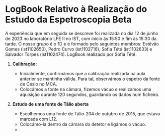 # LogBook Relativo à Realização do Estudo da Espetroscopia Beta  

A experiência que em seguida se descreve foi realizada no dia 12 de junho de 2023 no laboratório LFE II no IST, com início às 15:50 e fim às 19:30 da tarde. O nosso grupo é o 1D e é formado pelo seguintes membros: Estêvão Gomes (ist1102650), Pedro Curvo (ist1102716), Sofia Tété (ist1102633) e Salvador Torpes (ist1102474). LogBook realizado por Sofia Tété.

1. **Calibração:**
   - Inicialmente, confirmámos que a calibração realizada na aula anterior se mantinha válida. Para tal, observámos o espetro da fonte de Césio no MCA.
   - Colocámos a fonte na câmara, fizemos vácuo e realizamos uma aquisição durante 120 segundos, guardando os dados num ficheiro.  

2. **Estudo de uma fonte de Tálio aberta**
   - Escolhemos uma fonte de Tálio-204 de outubro de 2015, que estava marcada com L12.
   - Colocámo-la dentro da câmara do detetor e ligámos o vácuo.
   - 